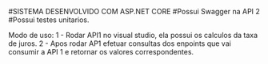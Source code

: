 #SISTEMA DESENVOLVIDO COM ASP.NET CORE
#Possui Swagger na API 2
#Possui testes unitarios.

Modo de uso:
1 - Rodar API1 no visual studio, ela possui os calculos da taxa de juros.
2 - Apos rodar AP1 efetuar consultas dos enpoints que vai consumir a API 1 e retornar os valores correspondentes.
